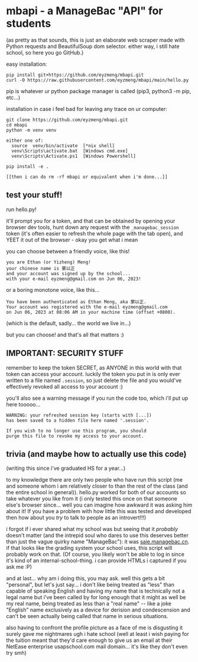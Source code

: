 # mbapi - a ManageBac "API" for students

(as pretty as that sounds, this is just an elaborate web scraper
made with Python requests and BeautifulSoup dom selector.
either way, i still hate school, so here you go GitHub.)

easy installation:

    pip install git+https://github.com/eyzmeng/mbapi.git
    curl -O https://raw.githubusercontent.com/eyzmeng/mbapi/main/hello.py

pip is whatever ur python package manager is called
(pip3, python3 -m pip, etc...)

installation in case i feel bad for leaving any trace
on ur computer:

    git clone https://github.com/eyzmeng/mbapi.git
    cd mbapi
    python -m venv venv

    either one of:
      source  venv/bin/activate  [*nix shell]
      venv\Scripts\activate.bat  [Windows cmd.exe]
      venv\Scripts\Activate.ps1  [Windows Powershell]

    pip install -e .

    [[then i can do rm -rf mbapi or equivalent when i'm done...]]

## test your stuff!

run hello.py!

it'll prompt you for a token, and that can be obtained by
opening your browser dev tools, hunt down any request with
the `_managebac_session` token (it's often easier to refresh
the whole page with the tab open), and YEET it out of the
browser - okay you get what i mean

you can choose between a friendly voice, like this!

    you are Ethan (or Yizheng) Meng!
    your chinese name is 蒙以正
    and your account was signed up by the school...
    with your e-mail eyzmeng@gmail.com on Jun 06, 2023!

or a boring monotone voice, like this...

    You have been authenticated as Ethan Meng, aka 蒙以正.
    Your account was registered with the e-mail eyzmeng@gmail.com
    on Jun 06, 2023 at 08:06 AM in your machine time (offset +0800).

(which is the default, sadly... the world we live in...)

but you can choose! and that's all that matters :)

## IMPORTANT: SECURITY STUFF

remember to keep the token SECRET, as ANYONE in this world
with that token can access your account. luckily the token
you put in is only ever written to a file named `.session`,
so just delete the file and you would've effectively revoked
all access to your account :)

you'll also see a warning message if you run the code too,
which i'll put up here tooooo...

    WARNING: your refreshed session key (starts with [...])
    has been saved to a hidden file here named '.session'.

    If you wish to no longer use this program, you should
    purge this file to revoke my access to your account.

## trivia (and maybe how to actually use this code)

(writing this since i've graduated HS for a year...)

to my knowledge there are only two people who have run this
script (me and someone whom i am relatively closer to than
the rest of the class (and the entire school in general)).
hello.py worked for both of our accounts so take whatever
you like from it (i only tested this once on that someone
else's browser since... well you can imagine how awkward
it was asking him about it!  If you have a problem with how
little this was tested and developed then how about you *try*
to talk to people as an introvert!!!)

i forgot if i ever shared what my school was but seeing that it
*probably* doesn't matter (and the intrepid soul who dares to use
this deserves better than just the vague quirky name "ManageBac"):
it was [saie.managebac.cn](https://saie.managebac.cn/).  if that
looks like the grading system your school uses, this script will
probably work on that.  (Of course, you likely won't be able to
log in since it's kind of an internal-school-thing.  i can provide
HTMLs i captured if you ask me :P)

and at last... why am i doing this, you may ask.  well this gets
a bit "personal", but let's just say... i don't like being treated
as "less" than capable of speaking English and having my name
that is technically not a legal name but i've been called by for
long enough that it might as well be my real name, being treated
as less than a "real name" -- like a joke "English" name exclusively
as a device for derision and condescension and can't be seen
actually being called that name in serious situations.

also having to confront the profile picture as a face of me is
disgusting it surely gave me nightmares ugh i hate school (well
at least i wish paying for the tuition meant that they'd care
enough to give us an email at their NetEase enterprise
usapschool.com mail domain... it's like they don't even try smh)
